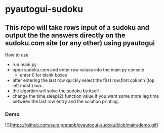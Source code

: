 # pyautogui-sudoku
## This repo will take rows input of a sudoku and output the the answers directly on the sudoku.com site (or any other) using pyautogui

How to use
- run main.py
- open sudoku.com and enter row values into the main.py console 
  - enter 0 for blank boxes
- after entering the last row quickly select the first row,first column (top left most ) box .
- the algoritim will solve the sudoku by itself
- change the time.sleep(2) function value if you want some more lag time between the last row entry and the solution printing.

 ### Demo
 ![]{https://github.com/surajpratapb/pyautogui-sudoku/blob/main/demo.gif}
